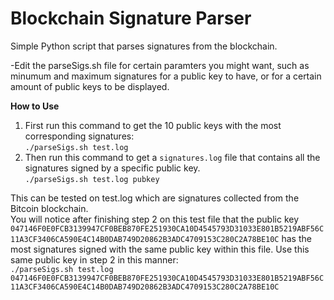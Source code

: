 # Blockchain Signature Parser
Simple Python script that parses signatures from the blockchain.  

-Edit the parseSigs.sh file for certain paramters you might want, such as minumum and maximum signatures for a public key to have, or for a certain amount of public keys to be displayed.  

**How to Use**  
1. First run this command to get the 10 public keys with the most corresponding signatures:  
```./parseSigs.sh test.log```
2. Then run this command to get a ```signatures.log``` file that contains all the signatures signed by a specific public key.  
```./parseSigs.sh test.log pubkey```

This can be tested on test.log which are signatures collected from the Bitcoin blockchain.  
You will notice after finishing step 2 on this test file that the public key ```047146F0E0FCB3139947CF0BEB870FE251930CA10D4545793D31033E801B5219ABF56C11A3CF3406CA590E4C14B0DAB749D20862B3ADC4709153C280C2A78BE10C``` has the most signatures signed with the same public key within this file. Use this same public key in step 2 in this manner:  
```./parseSigs.sh test.log 047146F0E0FCB3139947CF0BEB870FE251930CA10D4545793D31033E801B5219ABF56C11A3CF3406CA590E4C14B0DAB749D20862B3ADC4709153C280C2A78BE10C```
